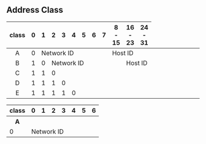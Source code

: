 ## Address Class

| class | 0 | 1 | 2 | 3 | 4 | 5 | 6 | 7 | 8 - 15 | 16 - 23 | 24 - 31 |
|:-:|:-:|:-:|:-:|:-:|:-:|:-:|:-:|:-:|:-:|:-:|:-:|
| A | 0 <td colspan="7">Network ID</td><td colspan="3">Host ID</td>
| B | 1 | 0 <td colspan="7">Network ID</td><td colspan="2">Host ID</td>
| C | 1 | 1 | 0 || |
| D | 1 | 1 | 1 | 0 | |
| E | 1 | 1 | 1 | 1 | 0 |

<table>
  <thead>
    <tr>
      <th>class</th>
      <th>0</th>
      <th>1</th>
      <th>2</th>
      <th>3</th>
      <th>4</th>
      <th>5</th>
      <th>6</th>
    </tr>
  </thead>
  <tbody>
    <tr>
      <th>A</tr>
      <td>0</td>
      <td colspan="7">Network ID</td>
    </tr>
  </tbody>
</table>
